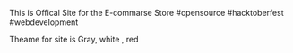 This is Offical Site for the E-commarse Store  #opensource #hacktoberfest #webdevelopment

Theame for site is Gray, white , red



